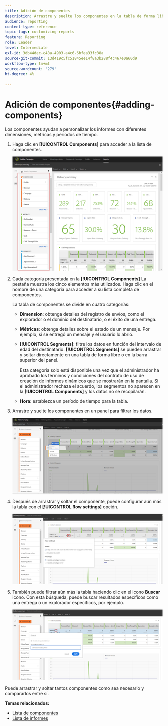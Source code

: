 ```yaml
---
title: Adición de componentes
description: Arrastre y suelte los componentes en la tabla de forma libre para empezar a filtrar los datos y crear el informe.
audience: reporting
content-type: reference
topic-tags: customizing-reports
feature: Reporting
role: Leader
level: Intermediate
exl-id: 3db44dec-c48a-4903-a4c6-6bfea33fc38a
source-git-commit: 13d419c5fc51845ee14f8a3b288f4c467e0a60d9
workflow-type: tm+mt
source-wordcount: '279'
ht-degree: 4%

---
```


# Adición de componentes{#adding-components}

Los componentes ayudan a personalizar los informes con diferentes dimensiones, métricas y períodos de tiempo.

1. Haga clic en **[!UICONTROL Components]** para acceder a la lista de componentes.

   ![](assets/dynamic_report_components.png)

1. Cada categoría presentada en la **[!UICONTROL Components]** La pestaña muestra los cinco elementos más utilizados. Haga clic en el nombre de una categoría para acceder a su lista completa de componentes.

   La tabla de componentes se divide en cuatro categorías:

   * **Dimension**: obtenga detalles del registro de envíos, como el explorador o el dominio del destinatario, o el éxito de una entrega.
   * **Métricas**: obtenga detalles sobre el estado de un mensaje. Por ejemplo, si se entregó un mensaje y el usuario lo abrió.
   * **[!UICONTROL Segments]**: filtre los datos en función del intervalo de edad del destinatario. **[!UICONTROL Segments]** se pueden arrastrar y soltar directamente en una tabla de forma libre o en la barra superior del panel.

     Esta categoría solo está disponible una vez que el administrador ha aprobado los términos y condiciones del contrato de uso de creación de informes dinámicos que se mostrarán en la pantalla. Si el administrador rechaza el acuerdo, los segmentos no aparecen en la **[!UICONTROL Components]** y los datos no se recopilarán.

   * **Hora**: establezca un período de tiempo para la tabla.

1. Arrastre y suelte los componentes en un panel para filtrar los datos.

   ![](assets/dynamic_report_components_2.png)

1. Después de arrastrar y soltar el componente, puede configurar aún más la tabla con el **[!UICONTROL Row settings]** opción.

   ![](assets/dynamic_report_components_3.png)

1. También puede filtrar aún más la tabla haciendo clic en el icono **Buscar** icono. Con esta búsqueda, puede buscar resultados específicos como una entrega o un explorador específicos, por ejemplo.

   ![](assets/dynamic_report_components_4.png)

Puede arrastrar y soltar tantos componentes como sea necesario y compararlos entre sí.

**Temas relacionados:**

* [Lista de componentes](../../reporting/using/list-of-components-.md)
* [Lista de informes](../../reporting/using/defining-the-report-period.md)
